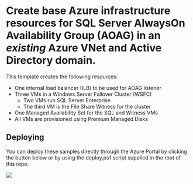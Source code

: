 # Create base Azure infrastructure resources for SQL Server AlwaysOn Availability Group (AOAG) in an _existing_ Azure VNet and Active Directory domain.

This template creates the following resources:
+	One internal load balancer (ILB) to be used for AOAG listener
+	Three VMs in a Windows Server Failover Cluster (WSFC)
	+	Two VMs run SQL Server Enterprise
	+	The third VM is the File Share Witness for the cluster
+	One Managed Availability Set for the SQL and Witness VMs
+	All VMs are provisioned using Premium Managed Disks

## Deploying

You can deploy these samples directly through the Azure Portal by clicking the button below or by using the deploy.ps1 script supplied in the root of this repo.

<a href="https://portal.azure.com/#@bittitan.com/resource/providers/microsoft.gallery/myareas/c3747c31-d73b-4cc4-980f-d4cb239e2918/galleryitems/sql2016_aog_cluster_20disk_witness" target="_blank">
    <img src="http://azuredeploy.net/deploybutton.png"/>
</a>

